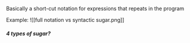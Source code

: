 Basically a short-cut notation for expressions that repeats in the program

Example:
![[full notation vs syntactic sugar.png]]

##### 4 types of sugar?